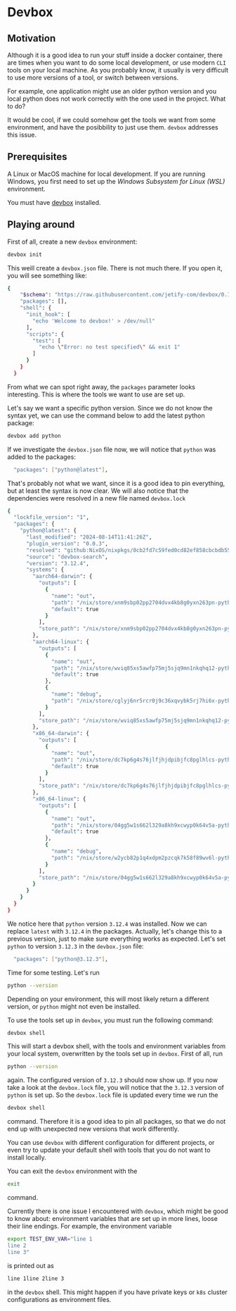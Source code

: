 # Devbox

## Motivation

Although it is a good idea to run your stuff inside a docker container, there are times when you want to do some local development, or use modern `CLI` tools on your local machine. As you probably know, it usually is very difficult to use more versions of a tool, or switch between versions.

For example, one application might use an older python version and you local python does not work correctly with the one used in the project. What to do?

It would be cool, if we could somehow get the tools we want from some environment, and have the posibbility to just use them. `devbox` addresses this issue.

## Prerequisites

A Linux or MacOS machine for local development. If you are running Windows, you first need to set up the *Windows Subsystem for Linux (WSL)* environment.

You must have [devbox](https://www.jetify.com/devbox/docs/) installed.

## Playing around

First of all, create a new `devbox` environment:
```sh
devbox init
```
This weill create a `devbox.json` file. There is not much there. If you open it, you will see something like:
```sh
{
    "$schema": "https://raw.githubusercontent.com/jetify-com/devbox/0.12.0/.schema/devbox.schema.json",
    "packages": [],
    "shell": {
      "init_hook": [
        "echo 'Welcome to devbox!' > /dev/null"
      ],
      "scripts": {
        "test": [
          "echo \"Error: no test specified\" && exit 1"
        ]
      }
    }
  }
```
From what we can spot right away, the `packages` parameter looks interesting. This is where the tools we want to use are set up.

Let's say we want a specific python version. Since we do not know the syntax yet, we can use the command below to add the latest python package:
```sh
devbox add python
```
If we investigate the `devbox.json` file now, we will notice that `python` was added to the packages:
```sh
  "packages": ["python@latest"],
```
That's probably not what we want, since it is a good idea to pin everything, but at least the syntax is now clear. We will also notice that the dependencies were resolved in a new file named `devbox.lock`
```sh
{
  "lockfile_version": "1",
  "packages": {
    "python@latest": {
      "last_modified": "2024-08-14T11:41:26Z",
      "plugin_version": "0.0.3",
      "resolved": "github:NixOS/nixpkgs/0cb2fd7c59fed0cd82ef858cbcbdb552b9a33465#python3",
      "source": "devbox-search",
      "version": "3.12.4",
      "systems": {
        "aarch64-darwin": {
          "outputs": [
            {
              "name": "out",
              "path": "/nix/store/xnm9sbp02pp2704dvx4kb8g0yxn263pn-python3-3.12.4",
              "default": true
            }
          ],
          "store_path": "/nix/store/xnm9sbp02pp2704dvx4kb8g0yxn263pn-python3-3.12.4"
        },
        "aarch64-linux": {
          "outputs": [
            {
              "name": "out",
              "path": "/nix/store/wviq85xs5awfp75mj5sjq9mn1nkqhq12-python3-3.12.4",
              "default": true
            },
            {
              "name": "debug",
              "path": "/nix/store/cglyj6nr5rcr0j9c36xqvybk5rj7hi6x-python3-3.12.4-debug"
            }
          ],
          "store_path": "/nix/store/wviq85xs5awfp75mj5sjq9mn1nkqhq12-python3-3.12.4"
        },
        "x86_64-darwin": {
          "outputs": [
            {
              "name": "out",
              "path": "/nix/store/dc7kp6g4s76jlfjhjdpibjfc8pglhlcs-python3-3.12.4",
              "default": true
            }
          ],
          "store_path": "/nix/store/dc7kp6g4s76jlfjhjdpibjfc8pglhlcs-python3-3.12.4"
        },
        "x86_64-linux": {
          "outputs": [
            {
              "name": "out",
              "path": "/nix/store/04gg5w1s662l329a8kh9xcwyp0k64v5a-python3-3.12.4",
              "default": true
            },
            {
              "name": "debug",
              "path": "/nix/store/w2ycb82p1q4xdpm2pzcqk7k58f89wv6l-python3-3.12.4-debug"
            }
          ],
          "store_path": "/nix/store/04gg5w1s662l329a8kh9xcwyp0k64v5a-python3-3.12.4"
        }
      }
    }
  }
}
```
We notice here that `python` version `3.12.4` was installed.
Now we can replace `latest` with `3.12.4` in the packages. Actually, let's change this to a previous version, just to make sure everything works as expected. Let's set `python` to version `3.12.3` in the `devbox.json` file:
```sh
  "packages": ["python@3.12.3"],
```

Time for some testing. Let's run
```sh
python --version
```
Depending on your environment, this will most likely return a different version, or `python` might not even be installed.

To use the tools set up in `devbox`, you must run the following command:
```sh
devbox shell
```
This will start a devbox shell, with the tools and environment variables from your local system, overwritten by the tools set up in `devbox`.
First of all, run
```sh
python --version
```
again. The configured version of `3.12.3` should now show up. If you now take a look at the `devbox.lock` file, you will notice that the `3.12.3` version of `python` is set up. So the `devbox.lock` file is updated every time we run the
```sh
devbox shell
```
command. Therefore it is a good idea to pin all packages, so that we do not end up with unexpected new versions that work differently.

You can use `devbox` with different configuration for different projects, or even try to update your default shell with tools that you do not want to install locally.

You can exit the `devbox` environment with the
```sh
exit
```
command.

Currently there is one issue I encountered with `devbox`, which might be good to know about: environment variables that are set up in more lines, loose their line endings. For example, the environment variable
```sh
export TEST_ENV_VAR="line 1
line 2
line 3"
```
is printed out as
```sh
line 1line 2line 3
```
in the `devbox` shell. This might happen if you have private keys or `k8s` cluster configurations as environment files.